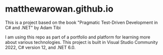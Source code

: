 # matthewarowan.github.io

This is a project based on the book "Pragmatic Test-Driven Development in C# and .NET" by Adam Tibi

I am using this repo as part of a portfolio and platform for learning more about various
technologies. This project is built in Visual Studio Community 2022, C# version 12, and .NET 6.0. 